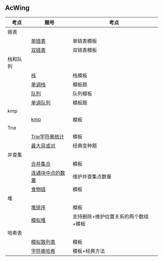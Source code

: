 ## AcWing

|考点|题号|考点|
|--|--|--|
|链表|
| |[单链表](https://github.com/Y-puyu/AcWing/blob/master/basic-algorithm/unit2-data-structure/single_list.cpp)|单链表模板|
| |[双链表](https://github.com/Y-puyu/AcWing/blob/master/basic-algorithm/unit2-data-structure/double_list.cpp)|双链表模板|
|栈和队列|
| |[栈](https://github.com/Y-puyu/AcWing/blob/master/basic-algorithm/unit2-data-structure/stack.cpp)|栈模板|
| |[单调栈](https://github.com/Y-puyu/AcWing/blob/master/basic-algorithm/unit2-data-structure/monotonic_stack.cpp)|模板题|
| |[队列](https://github.com/Y-puyu/AcWing/blob/master/basic-algorithm/unit2-data-structure/queue.cpp)|队列模板|
| |[单调队列](https://github.com/Y-puyu/AcWing/blob/master/basic-algorithm/unit2-data-structure/monotonic_queue.cpp)|模板题|
|kmp|
| |[kmp](https://github.com/Y-puyu/AcWing/blob/master/basic-algorithm/unit2-data-structure/kmp.cpp)|模板|
|Trie|
| |[Trie字符串统计](https://github.com/Y-puyu/AcWing/blob/master/basic-algorithm/unit2-data-structure/tire.cpp)|模板|
| |[最大异或对](https://github.com/Y-puyu/AcWing/blob/master/basic-algorithm/unit2-data-structure/largest_XOR_pair.cpp)|经典变种题|
|并查集|
| |[合并集合](https://github.com/Y-puyu/AcWing/blob/master/basic-algorithm/unit2-data-structure/dsu.cpp)|模板|
| |[连通块中点的数量](https://github.com/Y-puyu/AcWing/blob/master/basic-algorithm/unit2-data-structure/number_of_points_in_connected_blocks.cpp)|维护并查集点数量|
| |[食物链](https://github.com/Y-puyu/AcWing/blob/master/basic-algorithm/unit2-data-structure/kmp.cpp)|模板|
|堆|
| |[堆排序](https://github.com/Y-puyu/AcWing/blob/master/basic-algorithm/unit2-data-structure/heap_sort.cpp)|模板|
| |[模拟堆](https://github.com/Y-puyu/AcWing/blob/master/basic-algorithm/unit2-data-structure/simulated_heap.cpp)|支持删除+维护位置关系的两个数组+模板|
|哈希表|
| |[模拟散列表](https://github.com/Y-puyu/AcWing/blob/master/basic-algorithm/unit2-data-structure/simulated_hash_table.cpp)|模板|
| |[字符串哈希](https://github.com/Y-puyu/AcWing/blob/master/basic-algorithm/unit2-data-structure/string_hash.cpp)|模板+经典方法|
